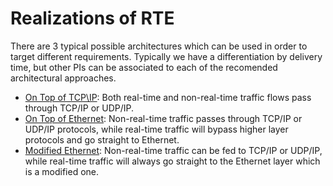 # Realizations of RTE

There are 3 typical possible architectures which can be used in order to target different requirements. Typically we have a differentiation by delivery time, but other PIs can be associated to each of the recomended architectural approaches.

- [On Top of TCP\IP](top-tcp-ip.md): Both real-time and non-real-time traffic flows pass through TCP/IP or UDP/IP.
- [On Top of Ethernet](top-ethernet.md): Non-real-time traffic passes through TCP/IP or UDP/IP protocols, while real-time traffic will bypass higher layer protocols and go straight to Ethernet.
- [Modified Ethernet](top-tcp-ip.md): Non-real-time traffic can be fed to TCP/IP or UDP/IP, while real-time traffic will always go straight to the Ethernet layer which is a modified one.